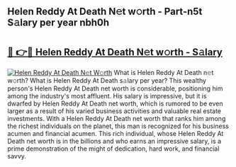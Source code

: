 ## Helen Reddy At Death N𝚎t w𝚘rth - Part-n5t S𝚊lary per year nbh0h

# <h2><a href="http://gc3dc0.nevu.top/?p=Helen+Reddy+At+Death">🔗 👉🔴 Helen Reddy At Death N𝚎t w𝚘rth - S𝚊lary</a></h2>

[![Helen Reddy At Death N𝚎t W𝚘rth](https://i.imgur.com/Oavwk0R.jpeg)](http://gc3dc0.nevu.top/?p=Helen+Reddy+At+Death)
What is Helen Reddy At Death n𝚎t w𝚘rth? What is Helen Reddy At Death s𝚊lary per year?
This wealthy person's Helen Reddy At Death net worth is considerable, positioning him among the industry's most affluent. His salary is impressive, but it is dwarfed by Helen Reddy At Death net worth, which is rumored to be even larger as a result of his varied business activities and valuable real estate investments. With a Helen Reddy At Death net worth that ranks him among the richest individuals on the planet, this man is recognized for his business acumen and financial acumen. This rich individual, whose Helen Reddy At Death net worth is in the billions and who earns an impressive salary, is a prime demonstration of the might of dedication, hard work, and financial savvy.
